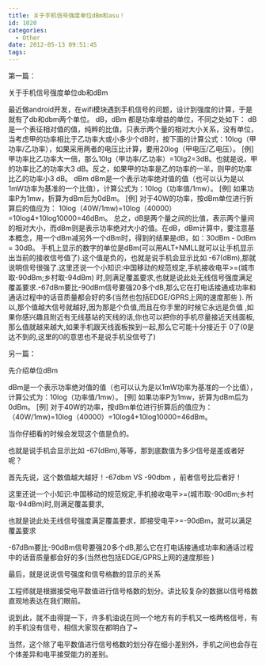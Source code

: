 ```yaml
---
title: 关于手机信号强度单位dBm和asu！
id: 1020
categories:
  - Other
date: 2012-05-13 09:51:45
tags:
---
```


第一篇：

关于手机信号强度单位db和dBm

最近做android开发，在wifi模块遇到手机信号的问题，设计到强度的计算，于是就有了db和dbm两个单位。
 dB，dBm 都是功率增益的单位，不同之处如下：
dB
 是一个表征相对值的值，纯粹的比值，只表示两个量的相对大小关系，没有单位，当考虑甲的功率相比于乙功率大或小多少个dB时，按下面的计算公式：10log（甲功率/乙功率），如果采用两者的电压比计算，要用20log（甲电压/乙电压）。
 [例] 甲功率比乙功率大一倍，那么10lg（甲功率/乙功率）=10lg2=3dB。也就是说，甲的功率比乙的功率大3 dB。反之，如果甲的功率是乙的功率的一半，则甲的功率比乙的功率小3 dB。
dBm
dBm是一个表示功率绝对值的值（也可以认为是以1mW功率为基准的一个比值），计算公式为：10log（功率值/1mw）。
 [例] 如果功率P为1mw，折算为dBm后为0dBm。
 [例] 对于40W的功率，按dBm单位进行折算后的值应为： 10log（40W/1mw)=10log（40000）=10log4+10log10000=46dBm。
 总之，dB是两个量之间的比值，表示两个量间的相对大小，而dBm则是表示功率绝对大小的值。在dB，dBm计算中，要注意基本概念，用一个dBm减另外一个dBm时，得到的结果是dB，如：30dBm - 0dBm = 30dB。<!--more-->
手机上显示的数字的单位是dBm(可以用ALT+NMLL就可以让手机显示出当前的接收信号值了).这个值是负的，也就是说手机会显示比如 -67(dBm),那就说明信号很强了.这里还说一个小知识:中国移动的规范规定,手机接收电平>=(城市取-90dBm;乡村取-94dBm) 时,则满足覆盖要求,也就是说此处无线信号强度满足覆盖要求.-67dBm要比-90dBm信号要强20多个dB,那么它在打电话接通成功率和通话过程中的话音质量都会好的多(当然也包括EDGE/GPRS上网的速度那些 ).
所以,那个值越大信号就越好,因为那是个负值,而且在你手里的时候它永远是负值 ,如果你感兴趣且附近有无线基站的天线的话,你也可以把你的手机尽量接近天线面板,那么值就越来越大,如果手机跟天线面板挨到一起,那么它可能十分接近于 0了(0是达不到的,这里的0的意思也不是说手机没信号了)

另一篇：

先介绍单位dBm

dBm是一个表示功率绝对值的值（也可以认为是以1mW功率为基准的一个比值），计算公式为：10log（功率值/1mw）。
 [例] 如果功率P为1mw，折算为dBm后为0dBm。
 [例] 对于40W的功率，按dBm单位进行折算后的值应为： （40W/1mw)=10log（40000）=10log4+10log10000=46dBm。

 当你仔细看的时候会发现这个值是负的。

 也就是说手机会显示比如 -67(dBm),等等，那到底数值为多少信号是差或者好呢？

 首先先说，这个数值越大越好！-67dbm VS -90dbm ，前者信号比后者好！

 这里还说一个小知识:中国移动的规范规定,手机接收电平>=(城市取-90dBm;乡村取-94dBm)时,则满足覆盖要求,

 也就是说此处无线信号强度满足覆盖要求，即接受电平>=-90dBm，就可以满足覆盖要求

 -67dBm要比-90dBm信号要强20多个dB,那么它在打电话接通成功率和通话过程中的话音质量都会好的多(当然也包括EDGE/GPRS上网的速度那些 )

 最后，就是说说信号强度和信号格数的显示的关系

 工程师就是根据接受电平数值进行信号格数的划分。讲比较复杂的数据以信号格数直观地表达在我们眼前。

 说到此，就不由得提一下，许多机油说在同一个地方有的手机又一格两格信号，有的手机没有信号，相信大家现在都明白了~

 当然，这个除了电平数值进行信号格数的划分存在细小差别外，手机之间也会存在个体差异和电平接受能力的差别。